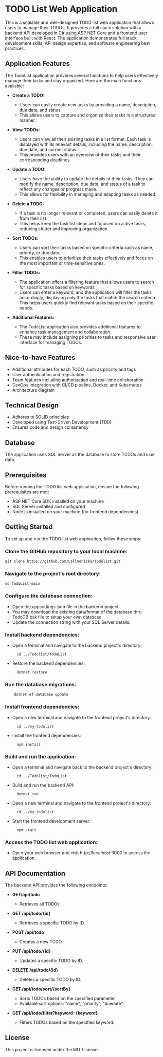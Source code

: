 # **TODO List Web Application**

This is a scalable and well-designed TODO list web application that allows users to manage their TODOs. It provides a full stack solution with a backend API developed in C# using ASP.NET Core and a frontend user interface built with React. The application demonstrates full stack development skills, API design expertise, and software engineering best practices.

## Application Features
The TodoList application provides several functions to help users effectively manage their tasks and stay organized. Here are the main functions available:

+ **Create a TODO:** 
    + Users can easily create new tasks by providing a name, description, due date, and status. 
    + This allows users to capture and organize their tasks in a structured manner.

+ **View TODOs:** 
    + Users can view all their existing tasks in a list format. Each task is displayed with its relevant details, including the name, description, due date, and current status. 
    + This provides users with an overview of their tasks and their corresponding deadlines.

+ **Update a TODO:**
    + Users have the ability to update the details of their tasks. They can modify the name, description, due date, and status of a task to reflect any changes or progress made.
    +  This allows for flexibility in managing and adapting tasks as needed.

+ **Delete a TODO:**
    + If a task is no longer relevant or completed, users can easily delete it from their list. 
    + This helps keep the task list clean and focused on active tasks, reducing clutter and improving organization.

+ **Sort TODOs:** 
    + Users can sort their tasks based on specific criteria such as name, priority, or due date. 
    + This enables users to prioritize their tasks effectively and focus on the most important or time-sensitive ones.

+ **Filter TODOs:** 
    + The application offers a filtering feature that allows users to search for specific tasks based on keywords. 
    + Users can enter a keyword, and the application will filter the tasks accordingly, displaying only the tasks that match the search criteria. This helps users quickly find relevant tasks based on their specific needs.

+ **Additional Features:**
    + The TodoList application also provides additional features to enhance task management and collaboration. 
    + These may include assigning priorities to tasks and responsive user interface for managing TODOs.

## Nice-to-have Features
+ Additional attributes for each TODO, such as priority and tags
+ User authentication and registration
+ Team features including authorization and real-time collaboration
+ DevOps integration with CI/CD pipeline, Docker, and Kubernetes
+ Architecture diagram

## Technical Design
+ Adheres to SOLID principles
+ Developed using Test-Driven Development (TDD)
+ Ensures code and design consistency

## Database
The application uses SQL Server as the database to store TODOs and user data.

## Prerequisites
Before running the TODO list web application, ensure the following prerequisites are met:

+ ASP.NET Core SDK installed on your machine
+ SQL Server installed and configured
+ Node.js installed on your machine (for frontend dependencies)


## Getting Started
To set up and run the TODO list web application, follow these steps:

### Clone the GitHub repository to your local machine: 
    
    git clone https://github.com/Callmenicky/Todolist.git
    

### Navigate to the project's root directory:

    cd TodoList-main


### Configure the database connection:

+ Open the appsettings.json file in the backend project.
+ You may download the existing data/format of the database thru TodoDB.bak file to setup your own database
+ Update the connection string with your SQL Server details.


### Install backend dependencies:

- Open a terminal and navigate to the backend project's directory:
        
        cd ../Todolist/TodoList
        
- Restore the backend dependencies:

        dotnet restore

### Run the database migrations:

        dotnet ef database update

### Install frontend dependencies:

- Open a new terminal and navigate to the frontend project's directory:

        cd ../my-todolist
        
- Install the frontend dependencies:

        npm install

### Build and run the application:
- Open a terminal and navigate back to the backend project's directory:

        cd ../Todolist/TodoList

- Build and run the backend API:

        dotnet run

- Open a new terminal and navigate to the frontend project's directory:

        cd ../my-todolist


- Start the frontend development server:

        npm start

### Access the TODO list web application:
- Open your web browser and visit http://localhost:3000 to access the application.

## API Documentation
The backend API provides the following endpoints:

+ **GET/api/todo** 
    + Retrieves all TODOs.

+ **GET /api/todo/{id}**
    + Retrieves a specific TODO by ID.

+ **POST /api/todo**
    + Creates a new TODO.

+ **PUT /api/todo/{id}**
   + Updates a specific TODO by ID.

+ **DELETE /api/todo/{id}**
    + Deletes a specific TODO by ID.

+ **GET /api/todo/sort/{sortBy}**
    + Sorts TODOs based on the specified parameter.
    + Available sort options: "name", "priority", "duedate"

+ **GET /api/todo/filter?keyword={keyword}**
    + Filters TODOs based on the specified keyword.


## License
This project is licensed under the MIT License.
